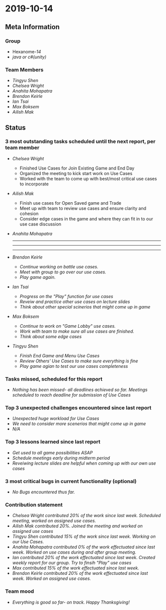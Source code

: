 # 2019-10-14

## Meta Information

### Group

 * Hexanome-*14*
 * *java or c#(unity)*

### Team Members

 * *Tingyu Shen*
 * *Chelsea Wright*
 * *Anahita Mohapatra*
 * *Brendon Keirle*
 * *Ian Tsai*
 * *Max Boksem*
 * *Ailish Mak*

## Status

### 3 most outstanding tasks scheduled until the next report, per team member

 * *Chelsea Wright*
   * Finished Use Cases for Join Existing Game and End Day  
   * Organized the meeting to kick start work on Use Cases
   * Worked with the team to come up with best/most critical use cases to incorporate 
   
   
 * *Ailish Mak*
   * Finish use cases for Open Saved game and Trade 
   * Meet up with team to review use cases and ensure clarity and cohesion
   * Consider edge cases in the game and where they can fit in to our use case discussion
 
 
 * *Anahita Mohapatra*
   * *  *
   * *  *
   * *  *
 
 * *Brendon Keirle*
   * *Continue working on battle use cases.*
   * *Meet with group to go over our use cases.*
   * *Play game again.*
 
 
 * *Ian Tsai*
   * *Progress on the "Play" function for use cases*
   * *Reveiw and practice other use cases on lecture slides*
   * *Think about other special scinerios that might come up in game*


 * *Max Boksem*
   * *Continue to work on "Game Lobby" use cases.*
   * *Work with team to make sure all use cases are finished.*
   * *Think about some edge cases*
 
 
 * *Tingyu Shen*
   * *Finish End Game and Menu Use Cases*
   * *Review Others' Use Cases to make sure everything is fine*
   * *Play game agian to test our use cases completeness*



### Tasks missed, scheduled for this report

 * *Nothing has been missed- all deadlines achieved so far. Meetings scheduled to reach deadline for submission of Use Cases*

### Top 3 unexpected challenges encountered since last report

 * *Unexpected huge workload for Use Cases*
 * *We need to consider more scenerios that might come up in game*
 * *N/A*
 

### Top 3 lessons learned since last report

   * *Get used to all game possibilities ASAP*
   * *Schedule meetings early during midterm period*
   * *Reveiwing lecture slides are helpful when coming up with our own use cases*

### 3 most critical bugs in current functionality (optional)

 * *No Bugs encountered thus far.*

### Contribution statement

 * *Chelsea Wright contributed 20% of the work since last week. Scheduled meeting, worked on assigned use cases.*
 * *Ailish Mak contributed 20%. Joined the meeting and worked on assigned use cases*
 * *Tingyu Shen contributed 15% of the work since last week. Working on our Use Cases.*
 * *Anahita Mohapatra contributed 0% of the work effectuated since last week. Worked on use cases during and after group meeting.*
 * *Ian contributed 20% of the work effectuated since last week. Created weekly report for our group. Try to finsih "Play" use cases*
 * *Max contributed 15% of the work effectuated since last week.*
 * *Brendon Keirle contributed 20% of the work effectuated since last week. Worked on assigned use cases.*

### Team mood

 * *Everything is good so far- on track. Happy Thanksgiving!*
